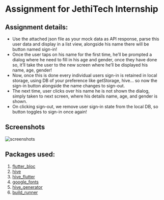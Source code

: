 # Assignment for JethiTech Internship

## Assignment details:
-	Use the attached json file as your mock data as API response, parse this user data and display in a list view, alongside his name there will be button named sign-in!
-	Once the user taps on his name for the first time, he’ll be prompted a dialog where he need to fill in his age and gender, once they have done so, it’ll take the user to the new screen where he’ll be displayed his name, age, gender!
-	Now, once this is done every individual users sign-in is retained in local storage, using DB of your preference like getStorage, hive… so now the sign-in button alongside the name changes to sign-out.
-	The next time, user clicks over his name he is not shown the dialog, simply taken to next screen, where his details name, age, and gender is shown.
-	On clicking sign-out, we remove user sign-in state from the local DB, so button toggles to sign-in once again!

## Screenshots
![screenshots](https://user-images.githubusercontent.com/79007333/147857942-8e865425-cb63-456d-bffa-2ed754c2e61b.png)

## Packages used:
1. [flutter_bloc](https://pub.dev/packages/flutter_bloc)
2. [hive](https://pub.dev/packages/hive)
3. [hive_flutter](https://pub.dev/packages/hive_flutter)
4. [google_fonts](https://pub.dev/packages/google_fonts)
5. [hive_generator](https://pub.dev/packages/hive_generator)
6. [build_runner](https://pub.dev/packages/google_fonts)
